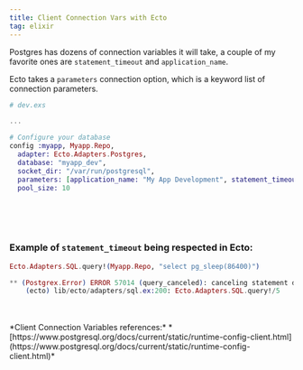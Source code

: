 ```yaml
---
title: Client Connection Vars with Ecto
tag: elixir
---
```


Postgres has dozens of connection variables it will take, a couple of my favorite ones are `statement_timeout` and `application_name`.

Ecto takes a `parameters` connection option, which is a keyword list of connection parameters.

```elixir
# dev.exs

...

# Configure your database
config :myapp, Myapp.Repo,
  adapter: Ecto.Adapters.Postgres,
  database: "myapp_dev",
  socket_dir: "/var/run/postgresql",
  parameters: [application_name: "My App Development", statement_timeout: "5000"],
  pool_size: 10
```

<br />
<br />
<br />

### Example of `statement_timeout` being respected in Ecto:

```elixir
Ecto.Adapters.SQL.query!(Myapp.Repo, "select pg_sleep(86400)")

** (Postgrex.Error) ERROR 57014 (query_canceled): canceling statement due to statement timeout
    (ecto) lib/ecto/adapters/sql.ex:200: Ecto.Adapters.SQL.query!/5
```

<br />
<br />
*Client Connection Variables references:*
*[https://www.postgresql.org/docs/current/static/runtime-config-client.html](https://www.postgresql.org/docs/current/static/runtime-config-client.html)*
